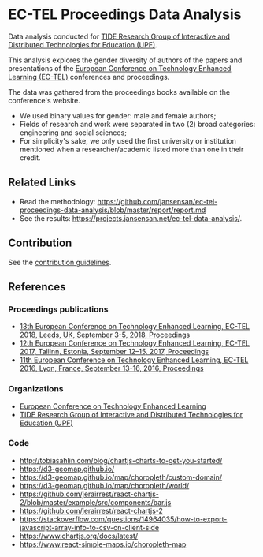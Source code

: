# EC-TEL Proceedings Data Analysis

Data analysis conducted for [TIDE Research Group of Interactive and Distributed Technologies for Education (UPF)](https://www.upf.edu/web/tide).

This analysis explores the gender diversity of authors of the papers and presentations of the [European Conference on Technology Enhanced Learning (EC-TEL)](http://www.ec-tel.eu/) conferences and proceedings.

The data was gathered from the proceedings books available on the conference's website.

- We used binary values for gender: male and female authors;</li>
- Fields of research and work were separated in two (2) broad categories: engineering and social sciences;</li>
- For simplicity's sake, we only used the first university or institution mentioned when a researcher/academic listed more than one in their credit.</li>


## Related Links

- Read the methodology: <https://github.com/jansensan/ec-tel-proceedings-data-analysis/blob/master/report/report.md>
- See the results: <https://projects.jansensan.net/ec-tel-data-analysis/>.


## Contribution

See the [contribution guidelines](./contributing.md).


## References

### Proceedings publications

- [13th European Conference on Technology Enhanced Learning, EC-TEL 2018, Leeds, UK, September 3-5, 2018, Proceedings](https://link.springer.com/book/10.1007/978-3-319-98572-5)
- [12th European Conference on Technology Enhanced Learning, EC-TEL 2017, Tallinn, Estonia, September 12–15, 2017, Proceedings](https://link.springer.com/book/10.1007/978-3-319-66610-5)
- [11th European Conference on Technology Enhanced Learning, EC-TEL 2016, Lyon, France, September 13-16, 2016, Proceedings](https://link.springer.com/book/10.1007%2F978-3-319-45153-4)


### Organizations

- [European Conference on Technology Enhanced Learning](http://www.ec-tel.eu/)
- [TIDE Research Group of Interactive and Distributed Technologies for Education (UPF)](https://www.upf.edu/web/tide)


### Code

- <http://tobiasahlin.com/blog/chartjs-charts-to-get-you-started/>
- <https://d3-geomap.github.io/>
- <https://d3-geomap.github.io/map/choropleth/custom-domain/>
- <https://d3-geomap.github.io/map/choropleth/world/>
- <https://github.com/jerairrest/react-chartjs-2/blob/master/example/src/components/bar.js>
- <https://github.com/jerairrest/react-chartjs-2>
- <https://stackoverflow.com/questions/14964035/how-to-export-javascript-array-info-to-csv-on-client-side>
- <https://www.chartjs.org/docs/latest/>
- <https://www.react-simple-maps.io/choropleth-map>